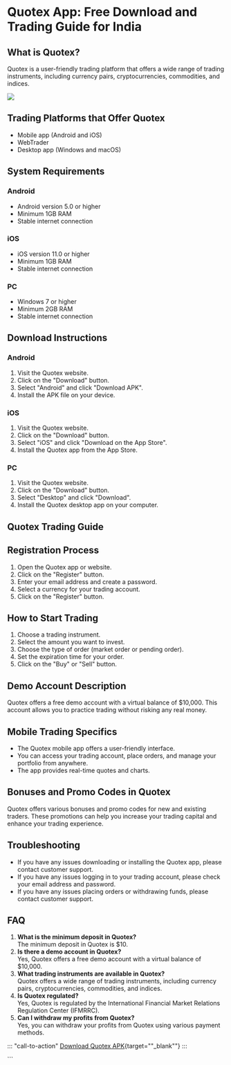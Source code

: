 # Quotex App: Free Download and Trading Guide for India

## What is Quotex?

Quotex is a user-friendly trading platform that offers a wide range of
trading instruments, including currency pairs, cryptocurrencies,
commodities, and indices.

[![](https://static.quotex.io/files/5_en/300_250.jpg)](https://traff.sbs/brokerqxsignupf)

## Trading Platforms that Offer Quotex

-   Mobile app (Android and iOS)
-   WebTrader
-   Desktop app (Windows and macOS)

## System Requirements

### Android

-   Android version 5.0 or higher
-   Minimum 1GB RAM
-   Stable internet connection

### iOS

-   iOS version 11.0 or higher
-   Minimum 1GB RAM
-   Stable internet connection

### PC

-   Windows 7 or higher
-   Minimum 2GB RAM
-   Stable internet connection

## Download Instructions

### Android

1.  Visit the Quotex website.
2.  Click on the "Download" button.
3.  Select "Android" and click "Download APK".
4.  Install the APK file on your device.

### iOS

1.  Visit the Quotex website.
2.  Click on the "Download" button.
3.  Select "iOS" and click "Download on the App Store".
4.  Install the Quotex app from the App Store.

### PC

1.  Visit the Quotex website.
2.  Click on the "Download" button.
3.  Select "Desktop" and click "Download".
4.  Install the Quotex desktop app on your computer.

## Quotex Trading Guide

## Registration Process

1.  Open the Quotex app or website.
2.  Click on the "Register" button.
3.  Enter your email address and create a password.
4.  Select a currency for your trading account.
5.  Click on the "Register" button.

## How to Start Trading

1.  Choose a trading instrument.
2.  Select the amount you want to invest.
3.  Choose the type of order (market order or pending order).
4.  Set the expiration time for your order.
5.  Click on the "Buy" or "Sell" button.

## Demo Account Description

Quotex offers a free demo account with a virtual balance of \$10,000.
This account allows you to practice trading without risking any real
money.

## Mobile Trading Specifics

-   The Quotex mobile app offers a user-friendly interface.
-   You can access your trading account, place orders, and manage your
    portfolio from anywhere.
-   The app provides real-time quotes and charts.

## Bonuses and Promo Codes in Quotex

Quotex offers various bonuses and promo codes for new and existing
traders. These promotions can help you increase your trading capital and
enhance your trading experience.

## Troubleshooting

-   If you have any issues downloading or installing the Quotex app,
    please contact customer support.
-   If you have any issues logging in to your trading account, please
    check your email address and password.
-   If you have any issues placing orders or withdrawing funds, please
    contact customer support.

## FAQ

1.  **What is the minimum deposit in Quotex?**\
    The minimum deposit in Quotex is \$10.
2.  **Is there a demo account in Quotex?**\
    Yes, Quotex offers a free demo account with a virtual balance of
    \$10,000.
3.  **What trading instruments are available in Quotex?**\
    Quotex offers a wide range of trading instruments, including
    currency pairs, cryptocurrencies, commodities, and indices.
4.  **Is Quotex regulated?**\
    Yes, Quotex is regulated by the International Financial Market
    Relations Regulation Center (IFMRRC).
5.  **Can I withdraw my profits from Quotex?**\
    Yes, you can withdraw your profits from Quotex using various payment
    methods.

::: \"call-to-action\"
[Download Quotex
APK](\%22https://traff.sbs/quotexonelink\%22){target=""_blank""}
:::

\`\`\`

